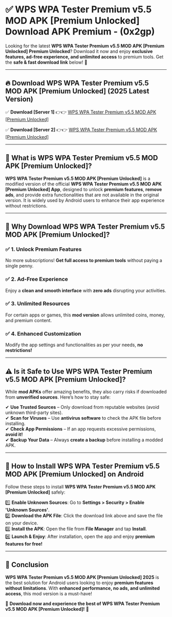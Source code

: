 
# ✅ WPS WPA Tester Premium v5.5 MOD APK [Premium Unlocked] Download APK Premium -  (0x2gp) 

Looking for the latest **WPS WPA Tester Premium v5.5 MOD APK [Premium Unlocked] Premium Unlocked**? Download it now and enjoy **exclusive features, ad-free experience, and unlimited access** to premium tools. Get the **safe & fast download link** below! 🚀

---

## 🔥 Download WPS WPA Tester Premium v5.5 MOD APK [Premium Unlocked] (2025 Latest Version)

✅ **Download [Server 1]** 👉👉 [WPS WPA Tester Premium v5.5 MOD APK [Premium Unlocked] ](https://apkcomod.com?title=WPS_WPA_Tester_Premium_v5.5_MOD_APK_[Premium_Unlocked])  

✅ **Download [Server 2]** 👉👉 [WPS WPA Tester Premium v5.5 MOD APK [Premium Unlocked] ](https://apkcomod.com?title=WPS_WPA_Tester_Premium_v5.5_MOD_APK_[Premium_Unlocked])  


---

## 📌 What is WPS WPA Tester Premium v5.5 MOD APK [Premium Unlocked]?

**WPS WPA Tester Premium v5.5 MOD APK [Premium Unlocked]** is a modified version of the official **WPS WPA Tester Premium v5.5 MOD APK [Premium Unlocked] App**, designed to unlock **premium features**, **remove ads**, and provide extra functionalities that are not available in the original version. It is widely used by Android users to enhance their app experience without restrictions.

---

## 🌟 Why Download WPS WPA Tester Premium v5.5 MOD APK [Premium Unlocked]?

### ✅ 1. Unlock Premium Features
No more subscriptions! **Get full access to premium tools** without paying a single penny.

### ✅ 2. Ad-Free Experience
Enjoy a **clean and smooth interface** with **zero ads** disrupting your activities.

### ✅ 3. Unlimited Resources
For certain apps or games, this **mod version** allows unlimited coins, money, and premium content.

### ✅ 4. Enhanced Customization
Modify the app settings and functionalities as per your needs, **no restrictions!**

---

## ⚠️ Is it Safe to Use WPS WPA Tester Premium v5.5 MOD APK [Premium Unlocked]?

While **mod APKs** offer amazing benefits, they also carry risks if downloaded from **unverified sources**. Here’s how to stay safe:

✔ **Use Trusted Sources** – Only download from reputable websites (avoid unknown third-party sites).  
✔ **Scan for Viruses** – Use **antivirus software** to check the APK file before installing.  
✔ **Check App Permissions** – If an app requests excessive permissions, **avoid it!**  
✔ **Backup Your Data** – Always **create a backup** before installing a modded APK.

---

## 📲 How to Install WPS WPA Tester Premium v5.5 MOD APK [Premium Unlocked] on Android

Follow these steps to install **WPS WPA Tester Premium v5.5 MOD APK [Premium Unlocked]** safely:

1️⃣ **Enable Unknown Sources**: Go to **Settings > Security > Enable 'Unknown Sources'**.  
2️⃣ **Download the APK File**: Click the download link above and save the file on your device.  
3️⃣ **Install the APK**: Open the file from **File Manager** and tap **Install**.  
4️⃣ **Launch & Enjoy**: After installation, open the app and enjoy **premium features for free!**

---

## 🚀 Conclusion

**WPS WPA Tester Premium v5.5 MOD APK [Premium Unlocked] 2025** is the best solution for Android users looking to enjoy **premium features without limitations**. With **enhanced performance, no ads, and unlimited access**, this mod version is a must-have!

🔻 **Download now and experience the best of WPS WPA Tester Premium v5.5 MOD APK [Premium Unlocked]!** 🔻

